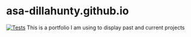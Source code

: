 # asa-dillahunty.github.io
[![Tests](https://github.com/asa-dillahunty/asa-dillahunty.github.io/actions/workflows/main.yml/badge.svg)](https://github.com/asa-dillahunty/asa-dillahunty.github.io/actions/workflows/main.yml)
This is a portfolio I am using to display past and current projects